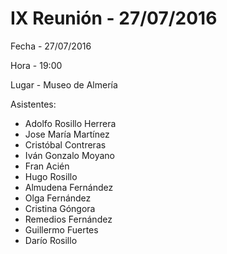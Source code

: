 # IX Reunión - 27/07/2016

Fecha - 27/07/2016

Hora  - 19:00

Lugar - Museo de Almería

Asistentes:
* Adolfo Rosillo Herrera
* Jose María Martínez
* Cristóbal Contreras
* Iván Gonzalo Moyano
* Fran Acién
* Hugo Rosillo
* Almudena Fernández
* Olga Fernández
* Cristina Góngora
* Remedios Fernández
* Guillermo Fuertes
* Darío Rosillo